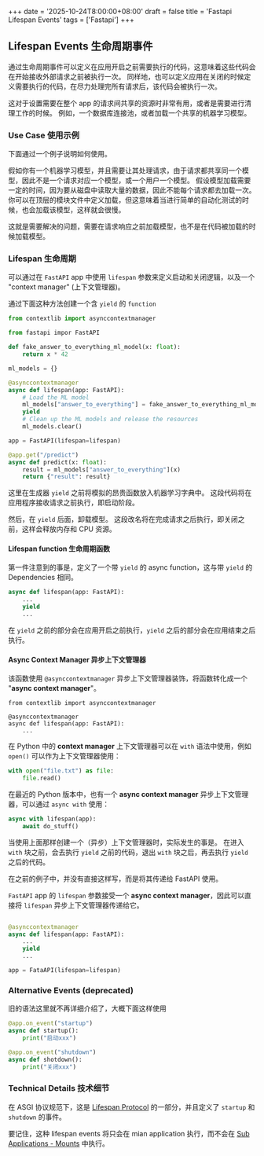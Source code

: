 +++
date = '2025-10-24T8:00:00+08:00'
draft = false
title = 'Fastapi Lifespan Events'
tags = ['Fastapi']
+++

## Lifespan Events 生命周期事件

通过生命周期事件可以定义在应用开启之前需要执行的代码，这意味着这些代码会在开始接收外部请求之前被执行一次。
同样地，也可以定义应用在关闭的时候定义需要执行的代码，在尽力处理完所有请求后，该代码会被执行一次。

这对于设置需要在整个 app 的请求间共享的资源时非常有用，或者是需要进行清理工作的时候。
例如，一个数据库连接池，或者加载一个共享的机器学习模型。

### Use Case 使用示例

下面通过一个例子说明如何使用。

假如你有一个机器学习模型，并且需要让其处理请求，由于请求都共享同一个模型，因此不是一个请求对应一个模型，或一个用户一个模型。
假设模型加载需要一定的时间，因为要从磁盘中读取大量的数据，因此不能每个请求都去加载一次。
你可以在顶层的模块文件中定义加载，但这意味着当进行简单的自动化测试的时候，也会加载该模型，这样就会很慢。

这就是需要解决的问题，需要在请求响应之前加载模型，也不是在代码被加载的时候加载模型。

### Lifespan 生命周期

可以通过在 `FastAPI` app 中使用 `lifespan` 参数来定义启动和关闭逻辑，以及一个 "context manager" (上下文管理器)。

通过下面这种方法创建一个含 `yield` 的 `function`

```Python
from contextlib import asynccontextmanager

from fastapi impor FastAPI

def fake_answer_to_everything_ml_model(x: float):
    return x * 42

ml_models = {}

@asynccontextmanager
async def lifespan(app: FastAPI):
    # Load the ML model
    ml_models["answer_to_everything"] = fake_answer_to_everything_ml_model
    yield
    # Clean up the ML models and release the resources
    ml_models.clear()

app = FastAPI(lifespan=lifespan)

@app.get("/predict")
async def predict(x: float):
    result = ml_models["answer_to_everything"](x)
    return {"result": result}
```

这里在生成器 `yield` 之前将模拟的昂贵函数放入机器学习字典中。
这段代码将在应用程序接收请求之前执行，即启动阶段。

然后，在 `yield` 后面，卸载模型。
这段改名将在完成请求之后执行，即关闭之前，这样会释放内存和 CPU 资源。

#### Lifespan function 生命周期函数

第一件注意到的事是，定义了一个带 `yield` 的 async function，这与带 `yield` 的 Dependencies 相同。

```Python
async def lifespan(app: FastAPI):
    ...
    yield
    ...
```

在 `yield` 之前的部分会在应用开启之前执行，`yield` 之后的部分会在应用结束之后执行。

#### Async Context Manager 异步上下文管理器

该函数使用 `@asynccontextmanager` 异步上下文管理器装饰，将函数转化成一个 "**async context manager**"。

```
from contextlib import asynccontextmanager

@asynccontextmanager
async def lifespan(app: FastAPI):
    ...
```

在 Python 中的 **context manager** 上下文管理器可以在 `with` 语法中使用，例如 `open()` 可以作为上下文管理器使用：

```Python
with open("file.txt") as file:
    file.read()
```

在最近的 Python 版本中，也有一个 **async context manager** 异步上下文管理器，可以通过 `async with` 使用：

```Python
async with lifespan(app):
    await do_stuff()
```

当使用上面那样创建一个（异步）上下文管理器时，实际发生的事是。
在进入 `with` 块之前，会去执行 `yield` 之前的代码，退出 `with` 块之后，再去执行 `yield` 之后的代码。

在之前的例子中，并没有直接这样写，而是将其传递给 FastAPI 使用。

`FastAPI` app 的 `lifespan` 参数接受一个 **async context manager**，因此可以直接将 `lifespan` 异步上下文管理器传递给它。

```Python

@asynccontextmanager
async def lifespan(app: FastAPI):
    ...
    yield
    ...

app = FataAPI(lifespan=lifespan)
```

### Alternative Events (deprecated)

旧的语法这里就不再详细介绍了，大概下面这样使用

```Python
@app.on_event("startup")
async def startup():
    print("启动xxx")

@app.on_event("shutdown")
async def shotdown():
    print("关闭xxx")
```

### Technical Details 技术细节

在 ASGI 协议规范下，这是 [Lifespan Protocol](https://asgi.readthedocs.io/en/latest/specs/lifespan.html) 的一部分，并且定义了 `startup` 和 `shutdown` 的事件。

要记住，这种 lifespan events 将只会在 mian application 执行，而不会在 [Sub Applications - Mounts](https://fastapi.tiangolo.com/advanced/sub-applications/) 中执行。
